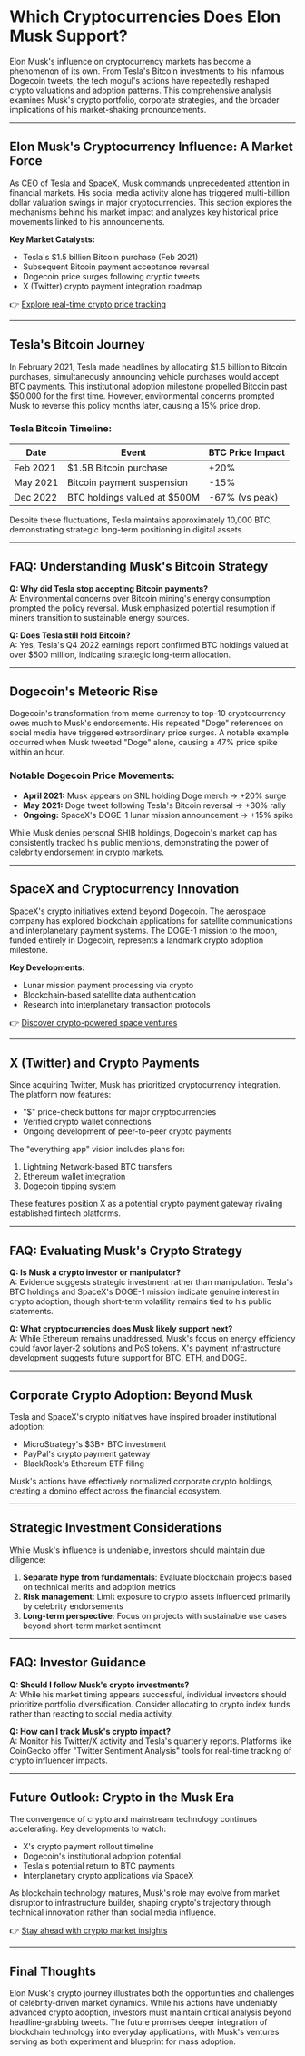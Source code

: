 # Which Cryptocurrencies Does Elon Musk Support?

Elon Musk's influence on cryptocurrency markets has become a phenomenon of its own. From Tesla's Bitcoin investments to his infamous Dogecoin tweets, the tech mogul's actions have repeatedly reshaped crypto valuations and adoption patterns. This comprehensive analysis examines Musk's crypto portfolio, corporate strategies, and the broader implications of his market-shaking pronouncements.

---

## Elon Musk's Cryptocurrency Influence: A Market Force

As CEO of Tesla and SpaceX, Musk commands unprecedented attention in financial markets. His social media activity alone has triggered multi-billion dollar valuation swings in major cryptocurrencies. This section explores the mechanisms behind his market impact and analyzes key historical price movements linked to his announcements.

**Key Market Catalysts:**
- Tesla's $1.5 billion Bitcoin purchase (Feb 2021)
- Subsequent Bitcoin payment acceptance reversal
- Dogecoin price surges following cryptic tweets
- X (Twitter) crypto payment integration roadmap

👉 [Explore real-time crypto price tracking](https://bit.ly/okx-bonus)

---

## Tesla's Bitcoin Journey

In February 2021, Tesla made headlines by allocating $1.5 billion to Bitcoin purchases, simultaneously announcing vehicle purchases would accept BTC payments. This institutional adoption milestone propelled Bitcoin past $50,000 for the first time. However, environmental concerns prompted Musk to reverse this policy months later, causing a 15% price drop.

### Tesla Bitcoin Timeline:
| Date       | Event                          | BTC Price Impact |
|------------|--------------------------------|------------------|
| Feb 2021   | $1.5B Bitcoin purchase         | +20%             |
| May 2021   | Bitcoin payment suspension     | -15%             |
| Dec 2022   | BTC holdings valued at $500M   | -67% (vs peak)   |

Despite these fluctuations, Tesla maintains approximately 10,000 BTC, demonstrating strategic long-term positioning in digital assets.

---

## FAQ: Understanding Musk's Bitcoin Strategy

**Q: Why did Tesla stop accepting Bitcoin payments?**  
A: Environmental concerns over Bitcoin mining's energy consumption prompted the policy reversal. Musk emphasized potential resumption if miners transition to sustainable energy sources.

**Q: Does Tesla still hold Bitcoin?**  
A: Yes, Tesla's Q4 2022 earnings report confirmed BTC holdings valued at over $500 million, indicating strategic long-term allocation.

---

## Dogecoin's Meteoric Rise

Dogecoin's transformation from meme currency to top-10 cryptocurrency owes much to Musk's endorsements. His repeated "Doge" references on social media have triggered extraordinary price surges. A notable example occurred when Musk tweeted "Doge" alone, causing a 47% price spike within an hour.

### Notable Dogecoin Price Movements:
- **April 2021:** Musk appears on SNL holding Doge merch → +20% surge
- **May 2021:** Doge tweet following Tesla's Bitcoin reversal → +30% rally
- **Ongoing:** SpaceX's DOGE-1 lunar mission announcement → +15% spike

While Musk denies personal SHIB holdings, Dogecoin's market cap has consistently tracked his public mentions, demonstrating the power of celebrity endorsement in crypto markets.

---

## SpaceX and Cryptocurrency Innovation

SpaceX's crypto initiatives extend beyond Dogecoin. The aerospace company has explored blockchain applications for satellite communications and interplanetary payment systems. The DOGE-1 mission to the moon, funded entirely in Dogecoin, represents a landmark crypto adoption milestone.

**Key Developments:**
- Lunar mission payment processing via crypto
- Blockchain-based satellite data authentication
- Research into interplanetary transaction protocols

👉 [Discover crypto-powered space ventures](https://bit.ly/okx-bonus)

---

## X (Twitter) and Crypto Payments

Since acquiring Twitter, Musk has prioritized cryptocurrency integration. The platform now features:
- "$" price-check buttons for major cryptocurrencies
- Verified crypto wallet connections
- Ongoing development of peer-to-peer crypto payments

The "everything app" vision includes plans for:
1. Lightning Network-based BTC transfers
2. Ethereum wallet integration
3. Dogecoin tipping system

These features position X as a potential crypto payment gateway rivaling established fintech platforms.

---

## FAQ: Evaluating Musk's Crypto Strategy

**Q: Is Musk a crypto investor or manipulator?**  
A: Evidence suggests strategic investment rather than manipulation. Tesla's BTC holdings and SpaceX's DOGE-1 mission indicate genuine interest in crypto adoption, though short-term volatility remains tied to his public statements.

**Q: What cryptocurrencies does Musk likely support next?**  
A: While Ethereum remains unaddressed, Musk's focus on energy efficiency could favor layer-2 solutions and PoS tokens. X's payment infrastructure development suggests future support for BTC, ETH, and DOGE.

---

## Corporate Crypto Adoption: Beyond Musk

Tesla and SpaceX's crypto initiatives have inspired broader institutional adoption:
- MicroStrategy's $3B+ BTC investment
- PayPal's crypto payment gateway
- BlackRock's Ethereum ETF filing

Musk's actions have effectively normalized corporate crypto holdings, creating a domino effect across the financial ecosystem.

---

## Strategic Investment Considerations

While Musk's influence is undeniable, investors should maintain due diligence:
1. **Separate hype from fundamentals**: Evaluate blockchain projects based on technical merits and adoption metrics
2. **Risk management**: Limit exposure to crypto assets influenced primarily by celebrity endorsements
3. **Long-term perspective**: Focus on projects with sustainable use cases beyond short-term market sentiment

---

## FAQ: Investor Guidance

**Q: Should I follow Musk's crypto investments?**  
A: While his market timing appears successful, individual investors should prioritize portfolio diversification. Consider allocating to crypto index funds rather than reacting to social media activity.

**Q: How can I track Musk's crypto impact?**  
A: Monitor his Twitter/X activity and Tesla's quarterly reports. Platforms like CoinGecko offer "Twitter Sentiment Analysis" tools for real-time tracking of crypto influencer impacts.

---

## Future Outlook: Crypto in the Musk Era

The convergence of crypto and mainstream technology continues accelerating. Key developments to watch:
- X's crypto payment rollout timeline
- Dogecoin's institutional adoption potential
- Tesla's potential return to BTC payments
- Interplanetary crypto applications via SpaceX

As blockchain technology matures, Musk's role may evolve from market disruptor to infrastructure builder, shaping crypto's trajectory through technical innovation rather than social media influence.

👉 [Stay ahead with crypto market insights](https://bit.ly/okx-bonus)

---

## Final Thoughts

Elon Musk's crypto journey illustrates both the opportunities and challenges of celebrity-driven market dynamics. While his actions have undeniably advanced crypto adoption, investors must maintain critical analysis beyond headline-grabbing tweets. The future promises deeper integration of blockchain technology into everyday applications, with Musk's ventures serving as both experiment and blueprint for mass adoption.
